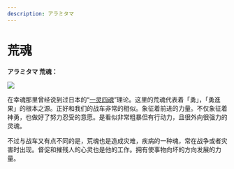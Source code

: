 ```yaml
---
description: アラミタマ
---
```


# 荒魂

**アラミタマ 荒魂：**  


![](https://pic3.zhimg.com/80/v2-bc68dd28efef6d5225f4ec5f835ffbc6_720w.jpg)

在幸魂那里曾经说到过日本的“[一灵四魂](https://link.zhihu.com/?target=https%3A//zh.wikipedia.org/w/index.php%3Ftitle%3D%25E4%25B8%2580%25E9%259D%2588%25E5%259B%259B%25E9%25AD%2582%26action%3Dedit%26redlink%3D1)”理论。这里的荒魂代表着「勇」，「勇進果」的根本之源。正好和我们的战车非常的相似。象征着前进的力量。不仅象征着神勇，也做好了努力忍受的意愿。是看似非常粗暴但有行动力，且很外向很强力的灵魂。

不过与战车又有点不同的是，荒魂也是造成灾难，疾病的一种魂，常在战争或者灾害时出现。督促和摧残人的心灵也是他的工作。拥有使事物向坏的方向发展的力量。

